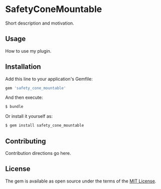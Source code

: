# SafetyConeMountable
Short description and motivation.

## Usage
How to use my plugin.

## Installation
Add this line to your application's Gemfile:

```ruby
gem 'safety_cone_mountable'
```

And then execute:
```bash
$ bundle
```

Or install it yourself as:
```bash
$ gem install safety_cone_mountable
```

## Contributing
Contribution directions go here.

## License
The gem is available as open source under the terms of the [MIT License](http://opensource.org/licenses/MIT).
